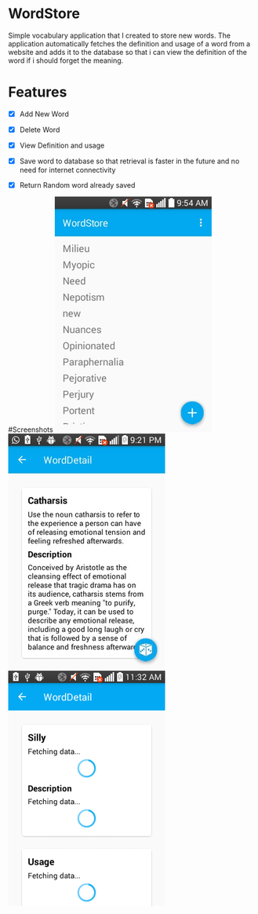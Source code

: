 # WordStore
Simple vocabulary application that I created to store new words. The application automatically
fetches the definition and usage of a word from a website and adds it 
to the database so that i can view the definition of the word if i should forget the meaning.

# Features
- [x] Add New Word
- [x] Delete Word
- [x] View Definition and usage
- [x] Save word to database so that retrieval is faster in the future and no need for internet connectivity
- [x] Return Random word already saved


#Screenshots
![alt text](/Screenshot.jpeg?raw=true "Logo Title Text 1")   ![alt text](/Screenshot2.jpeg?raw=true "Logo Title Text 1")
![alt text](/Screenshot3.png?raw=true "Logo Title Text 1")


